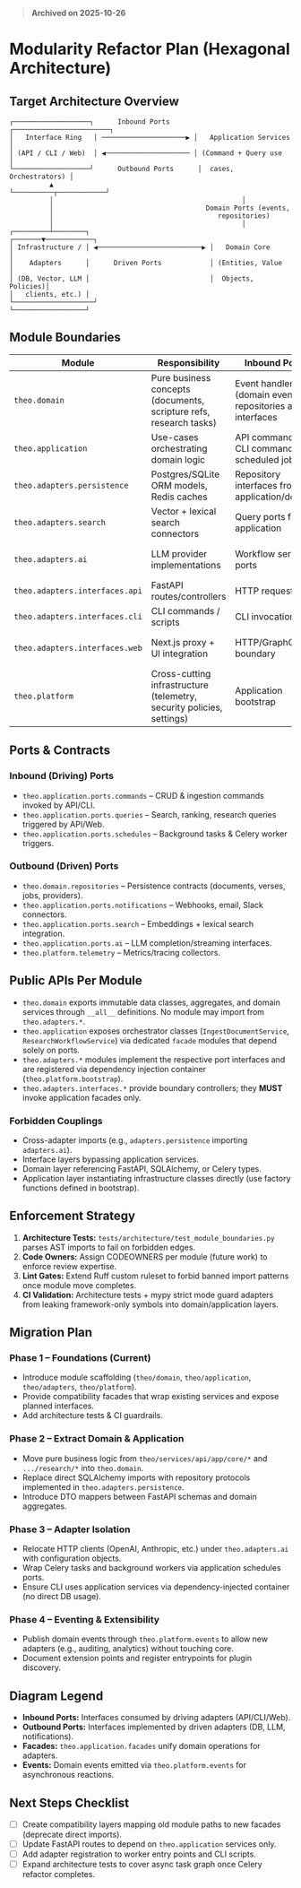 > **Archived on 2025-10-26**

# Modularity Refactor Plan (Hexagonal Architecture)

## Target Architecture Overview

```
┌───────────────────┐      Inbound Ports      ┌────────────────────────┐
│   Interface Ring   │ ─────────────────────▶ │   Application Services  │
│ (API / CLI / Web)  │ ◀───────────────────── │ (Command + Query use    │
└───────────────────┘      Outbound Ports      │  cases, Orchestrators) │
          ▲                                    └──────────┬────────────┘
          │                                               │
          │                                      Domain Ports (events,
          │                                         repositories)
          │                                               │
┌─────────┴────────┐                              ┌───────▼────────────┐
│ Infrastructure / │ ◀──────────────────────────▶ │   Domain Core      │
│    Adapters      │      Driven Ports            │ (Entities, Value   │
│ (DB, Vector, LLM │                              │  Objects, Policies)│
│   clients, etc.) │                              └────────────────────┘
└──────────────────┘
```

## Module Boundaries

| Module | Responsibility | Inbound Ports | Outbound Ports | Notes |
| --- | --- | --- | --- | --- |
| `theo.domain` | Pure business concepts (documents, scripture refs, research tasks) | Event handlers (domain events), repositories as interfaces | Domain events, repository contracts | No framework imports; only stdlib/pydantic.
| `theo.application` | Use-cases orchestrating domain logic | API commands, CLI commands, scheduled jobs | Repository interfaces, notification gateways, search/vector clients | Depends on domain contracts only.
| `theo.adapters.persistence` | Postgres/SQLite ORM models, Redis caches | Repository interfaces from application/domain | SQLAlchemy sessions, migration tooling | Implements `theo.domain.repositories` protocols.
| `theo.adapters.search` | Vector + lexical search connectors | Query ports from application | HTTP clients, embeddings | Wraps providers behind typed ports.
| `theo.adapters.ai` | LLM provider implementations | Workflow service ports | Calls out to OpenAI/Anthropic/local engines.
| `theo.adapters.interfaces.api` | FastAPI routes/controllers | HTTP requests | Calls application services | Sole entry for REST.
| `theo.adapters.interfaces.cli` | CLI commands / scripts | CLI invocations | Application service interfaces | No direct DB access.
| `theo.adapters.interfaces.web` | Next.js proxy + UI integration | HTTP/GraphQL boundary | REST/WS API only | Lives in separate package; interacts via HTTP clients.
| `theo.platform` | Cross-cutting infrastructure (telemetry, security policies, settings) | Application bootstrap | Logging, tracing sinks | Provides adapters with shared utilities.

## Ports & Contracts

### Inbound (Driving) Ports
- `theo.application.ports.commands` – CRUD & ingestion commands invoked by API/CLI.
- `theo.application.ports.queries` – Search, ranking, research queries triggered by API/Web.
- `theo.application.ports.schedules` – Background tasks & Celery worker triggers.

### Outbound (Driven) Ports
- `theo.domain.repositories` – Persistence contracts (documents, verses, jobs, providers).
- `theo.application.ports.notifications` – Webhooks, email, Slack connectors.
- `theo.application.ports.search` – Embeddings + lexical search integration.
- `theo.application.ports.ai` – LLM completion/streaming interfaces.
- `theo.platform.telemetry` – Metrics/tracing collectors.

## Public APIs Per Module

- `theo.domain` exports immutable data classes, aggregates, and domain services through `__all__` definitions. No module may import from `theo.adapters.*`.
- `theo.application` exposes orchestrator classes (`IngestDocumentService`, `ResearchWorkflowService`) via dedicated `facade` modules that depend solely on ports.
- `theo.adapters.*` modules implement the respective port interfaces and are registered via dependency injection container (`theo.platform.bootstrap`).
- `theo.adapters.interfaces.*` provide boundary controllers; they **MUST** invoke application facades only.

### Forbidden Couplings

- Cross-adapter imports (e.g., `adapters.persistence` importing `adapters.ai`).
- Interface layers bypassing application services.
- Domain layer referencing FastAPI, SQLAlchemy, or Celery types.
- Application layer instantiating infrastructure classes directly (use factory functions defined in bootstrap).

## Enforcement Strategy

1. **Architecture Tests:** `tests/architecture/test_module_boundaries.py` parses AST imports to fail on forbidden edges.
2. **Code Owners:** Assign CODEOWNERS per module (future work) to enforce review expertise.
3. **Lint Gates:** Extend Ruff custom ruleset to forbid banned import patterns once module move completes.
4. **CI Validation:** Architecture tests + mypy strict mode guard adapters from leaking framework-only symbols into domain/application layers.

## Migration Plan

### Phase 1 – Foundations (Current)
- Introduce module scaffolding (`theo/domain`, `theo/application`, `theo/adapters`, `theo/platform`).
- Provide compatibility facades that wrap existing services and expose planned interfaces.
- Add architecture tests & CI guardrails.

### Phase 2 – Extract Domain & Application
- Move pure business logic from `theo/services/api/app/core/*` and `.../research/*` into `theo.domain`.
- Replace direct SQLAlchemy imports with repository protocols implemented in `theo.adapters.persistence`.
- Introduce DTO mappers between FastAPI schemas and domain aggregates.

### Phase 3 – Adapter Isolation
- Relocate HTTP clients (OpenAI, Anthropic, etc.) under `theo.adapters.ai` with configuration objects.
- Wrap Celery tasks and background workers via application schedules ports.
- Ensure CLI uses application services via dependency-injected container (no direct DB usage).

### Phase 4 – Eventing & Extensibility
- Publish domain events through `theo.platform.events` to allow new adapters (e.g., auditing, analytics) without touching core.
- Document extension points and register entrypoints for plugin discovery.

## Diagram Legend

- **Inbound Ports:** Interfaces consumed by driving adapters (API/CLI/Web).
- **Outbound Ports:** Interfaces implemented by driven adapters (DB, LLM, notifications).
- **Facades:** `theo.application.facades` unify domain operations for adapters.
- **Events:** Domain events emitted via `theo.platform.events` for asynchronous reactions.

## Next Steps Checklist

- [ ] Create compatibility layers mapping old module paths to new facades (deprecate direct imports).
- [ ] Update FastAPI routes to depend on `theo.application` services only.
- [ ] Add adapter registration to worker entry points and CLI scripts.
- [ ] Expand architecture tests to cover async task graph once Celery refactor completes.
